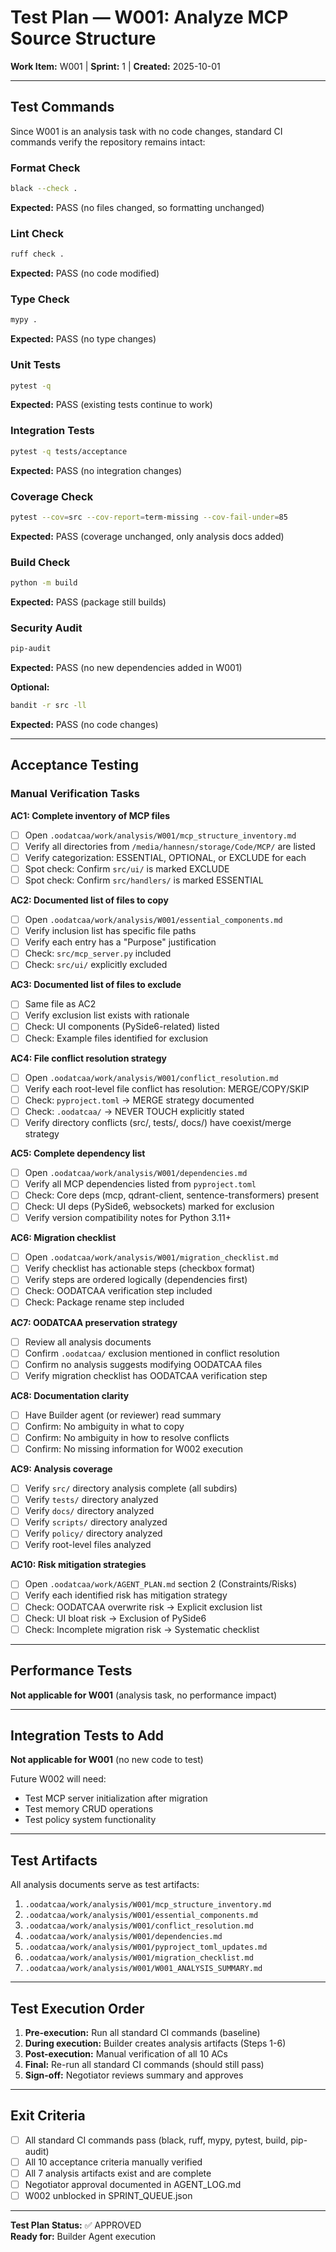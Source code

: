 # Test Plan — W001: Analyze MCP Source Structure

**Work Item:** W001 | **Sprint:** 1 | **Created:** 2025-10-01

---

## Test Commands

Since W001 is an analysis task with no code changes, standard CI commands verify the repository remains intact:

### Format Check
```bash
black --check .
```
**Expected:** PASS (no files changed, so formatting unchanged)

### Lint Check
```bash
ruff check .
```
**Expected:** PASS (no code modified)

### Type Check
```bash
mypy .
```
**Expected:** PASS (no type changes)

### Unit Tests
```bash
pytest -q
```
**Expected:** PASS (existing tests continue to work)

### Integration Tests
```bash
pytest -q tests/acceptance
```
**Expected:** PASS (no integration changes)

### Coverage Check
```bash
pytest --cov=src --cov-report=term-missing --cov-fail-under=85
```
**Expected:** PASS (coverage unchanged, only analysis docs added)

### Build Check
```bash
python -m build
```
**Expected:** PASS (package still builds)

### Security Audit
```bash
pip-audit
```
**Expected:** PASS (no new dependencies added in W001)

**Optional:**
```bash
bandit -r src -ll
```
**Expected:** PASS (no code changes)

---

## Acceptance Testing

### Manual Verification Tasks

**AC1: Complete inventory of MCP files**
- [ ] Open `.oodatcaa/work/analysis/W001/mcp_structure_inventory.md`
- [ ] Verify all directories from `/media/hannesn/storage/Code/MCP/` are listed
- [ ] Verify categorization: ESSENTIAL, OPTIONAL, or EXCLUDE for each
- [ ] Spot check: Confirm `src/ui/` is marked EXCLUDE
- [ ] Spot check: Confirm `src/handlers/` is marked ESSENTIAL

**AC2: Documented list of files to copy**
- [ ] Open `.oodatcaa/work/analysis/W001/essential_components.md`
- [ ] Verify inclusion list has specific file paths
- [ ] Verify each entry has a "Purpose" justification
- [ ] Check: `src/mcp_server.py` included
- [ ] Check: `src/ui/` explicitly excluded

**AC3: Documented list of files to exclude**
- [ ] Same file as AC2
- [ ] Verify exclusion list exists with rationale
- [ ] Check: UI components (PySide6-related) listed
- [ ] Check: Example files identified for exclusion

**AC4: File conflict resolution strategy**
- [ ] Open `.oodatcaa/work/analysis/W001/conflict_resolution.md`
- [ ] Verify each root-level file conflict has resolution: MERGE/COPY/SKIP
- [ ] Check: `pyproject.toml` → MERGE strategy documented
- [ ] Check: `.oodatcaa/` → NEVER TOUCH explicitly stated
- [ ] Verify directory conflicts (src/, tests/, docs/) have coexist/merge strategy

**AC5: Complete dependency list**
- [ ] Open `.oodatcaa/work/analysis/W001/dependencies.md`
- [ ] Verify all MCP dependencies listed from `pyproject.toml`
- [ ] Check: Core deps (mcp, qdrant-client, sentence-transformers) present
- [ ] Check: UI deps (PySide6, websockets) marked for exclusion
- [ ] Verify version compatibility notes for Python 3.11+

**AC6: Migration checklist**
- [ ] Open `.oodatcaa/work/analysis/W001/migration_checklist.md`
- [ ] Verify checklist has actionable steps (checkbox format)
- [ ] Verify steps are ordered logically (dependencies first)
- [ ] Check: OODATCAA verification step included
- [ ] Check: Package rename step included

**AC7: OODATCAA preservation strategy**
- [ ] Review all analysis documents
- [ ] Confirm `.oodatcaa/` exclusion mentioned in conflict resolution
- [ ] Confirm no analysis suggests modifying OODATCAA files
- [ ] Verify migration checklist has OODATCAA verification step

**AC8: Documentation clarity**
- [ ] Have Builder agent (or reviewer) read summary
- [ ] Confirm: No ambiguity in what to copy
- [ ] Confirm: No ambiguity in how to resolve conflicts
- [ ] Confirm: No missing information for W002 execution

**AC9: Analysis coverage**
- [ ] Verify `src/` directory analysis complete (all subdirs)
- [ ] Verify `tests/` directory analyzed
- [ ] Verify `docs/` directory analyzed
- [ ] Verify `scripts/` directory analyzed
- [ ] Verify `policy/` directory analyzed
- [ ] Verify root-level files analyzed

**AC10: Risk mitigation strategies**
- [ ] Open `.oodatcaa/work/AGENT_PLAN.md` section 2 (Constraints/Risks)
- [ ] Verify each identified risk has mitigation strategy
- [ ] Check: OODATCAA overwrite risk → Explicit exclusion list
- [ ] Check: UI bloat risk → Exclusion of PySide6
- [ ] Check: Incomplete migration risk → Systematic checklist

---

## Performance Tests

**Not applicable for W001** (analysis task, no performance impact)

---

## Integration Tests to Add

**Not applicable for W001** (no new code to test)

Future W002 will need:
- Test MCP server initialization after migration
- Test memory CRUD operations
- Test policy system functionality

---

## Test Artifacts

All analysis documents serve as test artifacts:

1. `.oodatcaa/work/analysis/W001/mcp_structure_inventory.md`
2. `.oodatcaa/work/analysis/W001/essential_components.md`
3. `.oodatcaa/work/analysis/W001/conflict_resolution.md`
4. `.oodatcaa/work/analysis/W001/dependencies.md`
5. `.oodatcaa/work/analysis/W001/pyproject_toml_updates.md`
6. `.oodatcaa/work/analysis/W001/migration_checklist.md`
7. `.oodatcaa/work/analysis/W001/W001_ANALYSIS_SUMMARY.md`

---

## Test Execution Order

1. **Pre-execution:** Run all standard CI commands (baseline)
2. **During execution:** Builder creates analysis artifacts (Steps 1-6)
3. **Post-execution:** Manual verification of all 10 ACs
4. **Final:** Re-run all standard CI commands (should still pass)
5. **Sign-off:** Negotiator reviews summary and approves

---

## Exit Criteria

- [ ] All standard CI commands pass (black, ruff, mypy, pytest, build, pip-audit)
- [ ] All 10 acceptance criteria manually verified
- [ ] All 7 analysis artifacts exist and are complete
- [ ] Negotiator approval documented in AGENT_LOG.md
- [ ] W002 unblocked in SPRINT_QUEUE.json

---

**Test Plan Status:** ✅ APPROVED  
**Ready for:** Builder Agent execution
